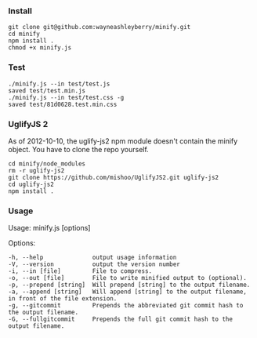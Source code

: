 ### Install

```
git clone git@github.com:wayneashleyberry/minify.git
cd minify
npm install .
chmod +x minify.js
```

### Test

```
./minify.js --in test/test.js
saved test/test.min.js
./minify.js --in test/test.css -g
saved test/81d0628.test.min.css
```

### UglifyJS 2

As of 2012-10-10, the uglify-js2 npm module doesn't contain the minify object.
You have to clone the repo yourself.

```
cd minify/node_modules
rm -r uglify-js2
git clone https://github.com/mishoo/UglifyJS2.git uglify-js2
cd uglify-js2
npm install .
```

### Usage

Usage: minify.js [options]

  Options:

    -h, --help              output usage information
    -V, --version           output the version number
    -i, --in [file]         File to compress.
    -o, --out [file]        File to write minified output to (optional).
    -p, --prepend [string]  Will prepend [string] to the output filename.
    -a, --append [string]   Will append [string] to the output filename, in front of the file extension.
    -g, --gitcommit         Prepends the abbreviated git commit hash to the output filename.
    -G, --fullgitcommit     Prepends the full git commit hash to the output filename.
